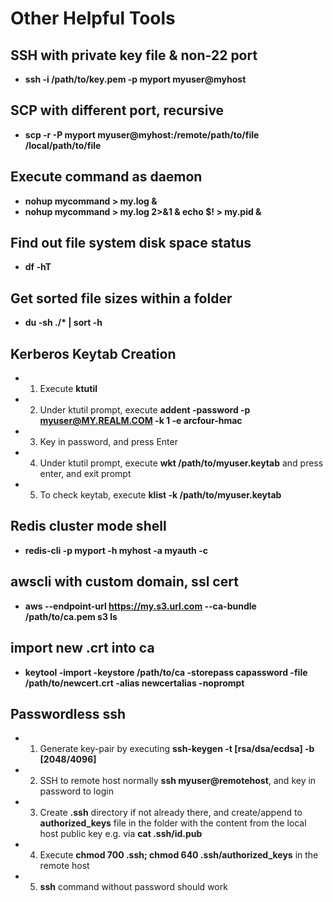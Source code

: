 # Other Helpful Tools

## SSH with private key file & non-22 port
* <strong>ssh -i /path/to/key.pem -p myport myuser@myhost</strong>

## SCP with different port, recursive
* <strong>scp -r -P myport myuser@myhost:/remote/path/to/file /local/path/to/file</strong>

## Execute command as daemon 
* <strong>nohup mycommand > my.log &</strong>
* <strong>nohup mycommand > my.log 2>&1 & echo $! > my.pid &</strong>

## Find out file system disk space status
* <strong>df -hT</strong>

## Get sorted file sizes within a folder
* <strong>du -sh ./* | sort -h</strong>

## Kerberos Keytab Creation
* 1) Execute <strong>ktutil</strong>
* 2) Under ktutil prompt, execute <strong>addent -password -p myuser@MY.REALM.COM -k 1 -e arcfour-hmac</strong>
* 3) Key in password, and press Enter
* 4) Under ktutil prompt, execute <strong>wkt /path/to/myuser.keytab</strong> and press enter, and exit prompt
* 5) To check keytab, execute <strong>klist -k /path/to/myuser.keytab</strong>

## Redis cluster mode shell
* <strong>redis-cli -p myport -h myhost -a myauth -c</strong>

## awscli with custom domain, ssl cert
* <strong>aws --endpoint-url https://my.s3.url.com --ca-bundle /path/to/ca.pem s3 ls</strong>

## import new .crt into ca
* <strong>keytool -import -keystore /path/to/ca -storepass capassword -file /path/to/newcert.crt -alias newcertalias -noprompt</strong>

## Passwordless ssh
* 1) Generate key-pair by executing <strong>ssh-keygen -t [rsa/dsa/ecdsa] -b [2048/4096]</strong>
* 2) SSH to remote host normally <strong>ssh myuser@remotehost</strong>, and key in password to login
* 3) Create <strong>.ssh</strong> directory if not already there, and create/append to <strong>authorized_keys</strong> file in the folder with the content from the local host public key e.g. via <strong>cat .ssh/id.pub</strong>
* 4) Execute <strong>chmod 700 .ssh; chmod 640 .ssh/authorized_keys</strong> in the remote host
* 5) <strong>ssh</strong> command without password should work 
